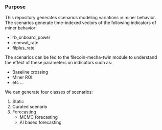 ### Purpose
This repository generates scenarios modeling variations in miner behavior.  The scenarios generate time-indexed vectors of the following indicators of miner behavior:
  - rb_onboard_power
  - renewal_rate
  - filplus_rate

The scenarios can be fed to the filecoin-mecha-twin module to understand the effect of these parameters on indicators such as:
  - Baseline crossing
  - Miner ROI
  - etc ...

We can generate four classes of scenarios:
1. Static
2. Curated scenario
3. Forecasting
    * MCMC forecasting
    * AI based forecasting

